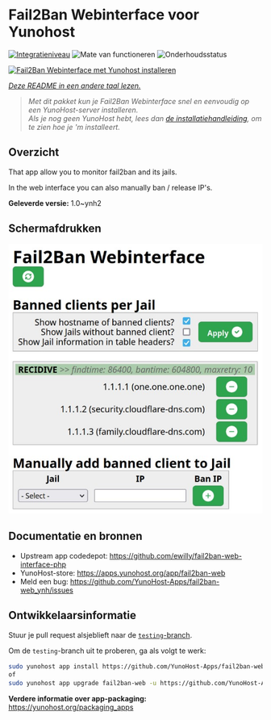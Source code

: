<!--
NB: Deze README is automatisch gegenereerd door <https://github.com/YunoHost/apps/tree/master/tools/readme_generator>
Hij mag NIET handmatig aangepast worden.
-->

# Fail2Ban Webinterface voor Yunohost

[![Integratieniveau](https://dash.yunohost.org/integration/fail2ban-web.svg)](https://ci-apps.yunohost.org/ci/apps/fail2ban-web/) ![Mate van functioneren](https://ci-apps.yunohost.org/ci/badges/fail2ban-web.status.svg) ![Onderhoudsstatus](https://ci-apps.yunohost.org/ci/badges/fail2ban-web.maintain.svg)

[![Fail2Ban Webinterface met Yunohost installeren](https://install-app.yunohost.org/install-with-yunohost.svg)](https://install-app.yunohost.org/?app=fail2ban-web)

*[Deze README in een andere taal lezen.](./ALL_README.md)*

> *Met dit pakket kun je Fail2Ban Webinterface snel en eenvoudig op een YunoHost-server installeren.*  
> *Als je nog geen YunoHost hebt, lees dan [de installatiehandleiding](https://yunohost.org/install), om te zien hoe je 'm installeert.*

## Overzicht

That app allow you to monitor fail2ban and its jails.

In the web interface you can also manually ban / release IP's.


**Geleverde versie:** 1.0~ynh2

## Schermafdrukken

![Schermafdrukken van Fail2Ban Webinterface](./doc/screenshots/screenshot.jpg)

## Documentatie en bronnen

- Upstream app codedepot: <https://github.com/ewilly/fail2ban-web-interface-php>
- YunoHost-store: <https://apps.yunohost.org/app/fail2ban-web>
- Meld een bug: <https://github.com/YunoHost-Apps/fail2ban-web_ynh/issues>

## Ontwikkelaarsinformatie

Stuur je pull request alsjeblieft naar de [`testing`-branch](https://github.com/YunoHost-Apps/fail2ban-web_ynh/tree/testing).

Om de `testing`-branch uit te proberen, ga als volgt te werk:

```bash
sudo yunohost app install https://github.com/YunoHost-Apps/fail2ban-web_ynh/tree/testing --debug
of
sudo yunohost app upgrade fail2ban-web -u https://github.com/YunoHost-Apps/fail2ban-web_ynh/tree/testing --debug
```

**Verdere informatie over app-packaging:** <https://yunohost.org/packaging_apps>
